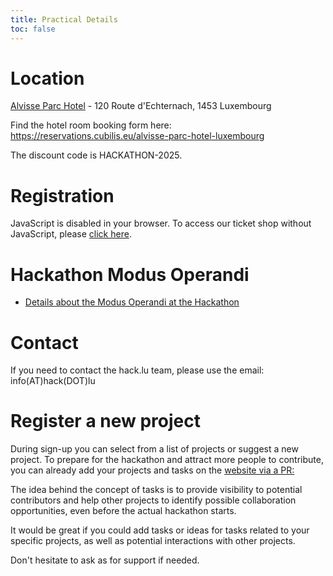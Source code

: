 ```yaml
---
title: Practical Details 
toc: false
---
```


# Location

[Alvisse Parc Hotel](https://www.parc-hotel.lu) - 120 Route d'Echternach, 1453 Luxembourg

Find the hotel room booking form here: https://reservations.cubilis.eu/alvisse-parc-hotel-luxembourg

The discount code is HACKATHON-2025.

# Registration

<html>
<pretix-widget event="https://pretix.eu/circl/hackathon/" single-item-select="button"></pretix-widget>
<noscript>
   <div class="pretix-widget">
        <div class="pretix-widget-info-message">
            JavaScript is disabled in your browser. To access our ticket shop without JavaScript, please <a target="_blank" rel="noopener" href="https://pretix.eu/circl/hackathon/">click here</a>.
        </div>
    </div>
</noscript>
</html>

# Hackathon Modus Operandi

- [Details about the Modus Operandi at the Hackathon](https://discourse.ossbase.org/t/hackathon-lu-modus-operandi/)

# Contact

If you need to contact the hack.lu team, please use the email: info(AT)hack(DOT)lu

# Register a new project

During sign-up you can select from a list of projects or suggest a new project.
To prepare for the hackathon and attract more people to contribute, you can already add your projects and tasks on the [website via a PR:](https://github.com/hack-lu/hackathon.lu-website)

The idea behind the concept of tasks is to provide visibility to potential contributors and help other projects to identify possible collaboration opportunities, even before the actual hackathon starts.

It would be great if you could add tasks or ideas for tasks related to your specific projects, as well as potential interactions with other projects.

Don't hesitate to ask as for support if needed.
